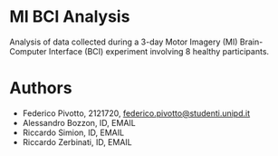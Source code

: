 # MI BCI Analysis
Analysis of data collected during a 3-day Motor Imagery (MI) Brain-Computer Interface (BCI) experiment involving 8 healthy participants.

# Authors
- Federico Pivotto, 2121720, federico.pivotto@studenti.unipd.it
- Alessandro Bozzon, ID, EMAIL
- Riccardo Simion, ID, EMAIL
- Riccardo Zerbinati, ID, EMAIL
